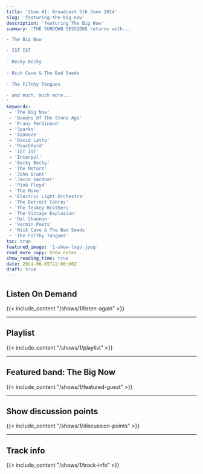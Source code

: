 ```yaml
---
title: 'Show #1: Broadcast 5th June 2024'
slug: 'featuring-the-big-now'
description: 'featuring The Big Now'
summary: 'THE SUNDOWN SESSIONS returns with...

- The Big Now

- IST IST
                    
- Becky Becky 
          
- Nick Cave & The Bad Seeds
          
- The Filthy Tongues
          
- and much, much more...
'
keywords:
 - 'The Big Now'
 - 'Queens Of The Stone Age'
 - 'Franz Ferdinand'
 - 'Sparks'
 - 'Squeeze'
 - 'David Latto'
 - 'Roachford'
 - 'IST IST'
 - 'Interpol'
 - 'Becky Becky'
 - 'The Motors'
 - 'John Grant'
 - 'Jacco Gardner'
 - 'Pink Floyd'
 - 'The Move'
 - 'Electric Light Orchestra'
 - 'The Detroit Cobras'
 - 'The Teskey Brothers'
 - 'The Vintage Explosion'
 - 'Del Shannon'
 - 'Vermin Poets'
 - 'Nick Cave & The Bad Seeds'
 - 'The Filthy Tongues'
toc: true
featured_image: '1-show-logo.jpeg'
read_more_copy: Show notes...
show_reading_time: true
date: 2024-06-05T22:00:00Z
draft: true
---
```


## Listen On Demand
{{< include_content "/shows/1/listen-again" >}}

---

## Playlist
{{< include_content "/shows/1/playlist" >}}

---

## Featured band: The Big Now
{{< include_content "/shows/1/featured-guest" >}}

---

## Show discussion points
{{< include_content "/shows/1/discussion-points" >}}

---

## Track info
{{< include_content "/shows/1/track-info" >}}
